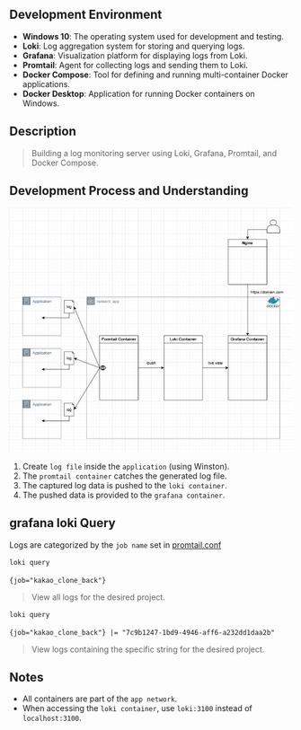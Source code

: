 ## Development Environment
- **Windows 10**: The operating system used for development and testing.
- **Loki**: Log aggregation system for storing and querying logs.
- **Grafana**: Visualization platform for displaying logs from Loki.
- **Promtail**: Agent for collecting logs and sending them to Loki.
- **Docker Compose**: Tool for defining and running multi-container Docker applications.
- **Docker Desktop**: Application for running Docker containers on Windows.

## Description
> Building a log monitoring server using Loki, Grafana, Promtail, and Docker Compose.

## Development Process and Understanding
![alt text](log_flow.png)

1. Create `log file` inside the `application` (using Winston).
2. The `promtail container` catches the generated log file.
3. The captured log data is pushed to the `loki container`.
4. The pushed data is provided to the `grafana container`.


## grafana loki Query
Logs are categorized by the `job name` set in [promtail.conf](promtail-config.yml)
```
loki query

{job="kakao_clone_back"}
```
> View all logs for the desired project.

```
loki query

{job="kakao_clone_back"} |= "7c9b1247-1bd9-4946-aff6-a232dd1daa2b"
```
> View logs containing the specific string for the desired project.


## Notes
- All containers are part of the `app network`.
- When accessing the `loki container`, use `loki:3100` instead of `localhost:3100`.